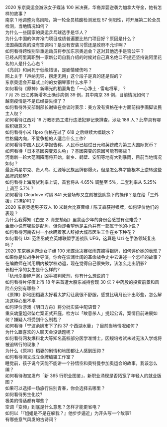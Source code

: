 2020 东京奥运会游泳女子蝶泳 100 米决赛，华裔弃婴逆袭为加拿大夺金，她有怎样的故事？  
南京 1 地调整为高风险，第一轮全员核酸检测发现 57 例阳性，将开展第二轮全员检测，当地情况如何？  
为什么一些国家的奥运乒乓球选手是华人？  
为什么中国的体育冷门项目成绩普遍要比热门项目好？原因是什么？  
法国英国真的没有空调吗？是没有安装习惯还是政府不允许啊？  
如何看待跨性别举重运动员将参加东京奥运会？这对其他选手是否公平？  
已经从阿里离职到一家新公司自我介绍的时候对自己真名绝口不提还坚持说阿里花名的人是什么心态？  
《亮剑》和尚死于低级错误，是剧情硬伤吗？  
网上关于「声纳无铜，捞走无用」这个段子是真的还是假的？  
东京奥运会开幕式上的的女钢琴家什么水平？  
如何看待《原神》新曝光的稻妻角色「一心净土 · 雷电将军」？  
7 月 25 日江苏新增本土确诊病例 39 例，其中南京 38 例，目前情况如何？  
越南疫情是不是已经要失控了？  
如何看待外交部副部长谢锋在会谈时表示：美方没有资格在中方面前指手画脚谈民主人权？  
如何看待江西对 19 万教职员工进行违法犯罪记录排查，涉及 186 人？此举具有哪些积极意义？  
如何看待小米 11pro 价格在过了 618 之后继续大幅跳水？  
性格偏内向，不爱争抢的人适合什么工作?  
如何看待中国人民大学报告称，人民币已超过日元和英镑成为第三大国际货币？  
如何看待「日本基因突变双头龟」？基因突变的原因可能有哪些？  
河南新一轮大范围降雨将开始，新乡、鹤壁、安阳等地有大到暴雨，目前当地情况如何？  
最近鸿星尔克、贵人鸟、汇源等民族品牌都爆火，但是怎么样才能根本上逆转这些品牌的颓势?  
如何看待上海房贷利率上调，首套将从 4.65% 调整至 5%，二套利率从 5.25% 上调至 5.7%？  
如何看待 Clearlove 时隔 841 天登场却又立刻被战队换下的操作？是在给「三外援」打掩护吗？  
2020 东京奥运男子双人 10 米跳台比赛曹缘 / 陈艾森获得银牌，如何评价他们的表现？  
为什么我得知《白蛇 2: 青蛇劫起》里蒙面少年的身份会感觉有点难受？  
金庸小说有哪些是配角，但你却希望他是主角并有一部属于他的小说？  
如何看待河南农村一小伙瞒着家人辞掉大城市医生工作在乡下种花？  
如何看待 Uzi 范丞丞成立英雄联盟手游战队 UFG，这算是 Uzi 在手游领域复出吗？  
2020 东京奥运游泳女子组 100 米蝶泳决赛张雨霏摘得银牌，如何评价她的表现？  
如果你是位战争片导演，你会在波澜壮阔的革命战争史中去讲述一个怎样的故事？  
在编教师在试用期内被学校劝退，现在觉得自己很失败，该怎么走出阴影?  
长相干净的女生是什么样的?  
「杭州杀妻碎尸案」凶手被判死刑，你有什么想说的？  
如何看待片仔癀上市 18 年来首遭大股东减持套现 30 亿？中药股的投资前景和风险点分别有哪些？  
《原神》新地图稻妻太好看太梦幻让我很不舒服，感觉比璃月设计出彩些，怎么解决这种心里不平  
如何评价游戏《明日方舟》将分批实装中配语音？  
重庆幼童姐弟坠亡案正式开庭，检方以「故意杀人」提起公诉，案情目前进展如何？嫌疑人将受到什么制裁？  
如何看待「宁波余姚市下了约 37 个西湖水量」？目前当地情况如何？  
为什么跟喜欢的人聊天会没话题呢？  
如何看待网友爆料北大等知名高校部分医学准博士，因规培考试未过无法入学或将被迫转行的现象？  
为什么《原神》稻妻的剧情和地图都让人感到压抑？  
如何看待阅文成立金牌编辑工作室？  
睡觉前，孩子说今天能不能讲一个孙悟空和奥特曼参加奥运会的故事，我该怎么编？  
如何看待淘宝发布「新 365 行职业图鉴」，新职业涌现是否拓宽了年轻人的就业版图？  
如果可以选择一场旅行告别青春，你会选择去哪里？  
如何看待男生化妆?  
极美的情话都有哪些？  
空调「变频」到底是什么意思？怎样才能更省电？  
如何以「『姐姐是不是在躲我？』他步步逼近」为开头写一个故事?  
有哪些意气风发的古诗词？  
